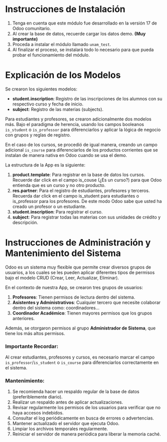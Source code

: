 # Instrucciones de Instalación

1. Tenga en cuenta que este módulo fue desarrollado en la versión 17 de Odoo comunitario.
2. Al crear la base de datos, recuerde cargar los datos demo. **(Muy importante)**
3. Proceda a instalar el módulo llamado `unam_test`.
4. Al finalizar el proceso, se instalará todo lo necesario para que pueda probar el funcionamiento del módulo.

# Explicación de los Modelos

Se crearon los siguientes modelos:

- **student.inscription**: Registro de las inscripciones de los alumnos con su respectivo curso y fecha de inicio.
- **subject**: Registro de las materias (subjects).

Para estudiantes y profesores, se crearon adicionalmente dos modelos más. Bajo el paradigma de herencia, usando los campos booleanos `is_student` o `is_professor` para diferenciarlos y aplicar la lógica de negocio con grupos y reglas de registro.

En el caso de los cursos, se procedió de igual manera, creando un campo adicional `is_course` para diferenciarlos de los productos corrientes que se instalan de manera nativa en Odoo cuando se usa el demo.

La estructura de la App es la siguiente:

1. **product.template**: Para registrar en la base de datos los cursos. Recuerde dar click en el campo is_couse (¿Es un curso?) para que Odoo entienda que es un curso y no otro producto.
2. **res.partner**: Para el registro de estudiantes, profesores y terceros. Recuerda dar click en el campo is_student para estudiantes o is_professor para los profesores. De este modo Odoo sabe que usted ha creado un profesor o un estudiante.
3. **student.inscription**: Para registrar el curso.
4. **subject**: Para registrar todas las materias con sus unidades de crédito y descripción.

# Instrucciones de Administración y Mantenimiento del Sistema

Odoo es un sistema muy flexible que permite crear diversos grupos de usuarios, a los cuales se les pueden aplicar diferentes tipos de permisos bajo el modelo CRUD (Crear, Leer, Actualizar, Eliminar).

En el contexto de nuestra App, se crearon tres grupos de usuarios:

1. **Profesores**: Tienen permisos de lectura dentro del sistema.
2. **Asistentes y Administrativos**: Cualquier tercero que necesite colaborar dentro del sistema como: coordinadores...
3. **Coordinador Académico**: Tienen mayores permisos que los grupos anteriores.

Además, se otorgaron permisos al grupo **Administrador de Sistema**, que tiene los más altos permisos.

### Importante Recordar:

Al crear estudiantes, profesores y cursos, es necesario marcar el campo `is_professor`/`is_student` o `is_course` para diferenciarlos correctamente en el sistema.

### Mantenimiento:

1. Se recomienda hacer un respaldo regular de la base de datos (preferiblemente diario).
2. Realizar un respaldo antes de aplicar actualizaciones.
3. Revisar regularmente los permisos de los usuarios para verificar que no haya accesos indebidos.
4. Consultar el log periódicamente en busca de errores o advertencias.
5. Mantener actualizado el servidor que ejecuta Odoo.
6. Limpiar los archivos temporales regularmente.
7. Reiniciar el servidor de manera periódica para liberar la memoria caché.
